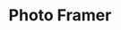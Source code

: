 ---
title: Photo Framer
years: 2023
githubUrl: https://github.com/jacoacoacob/photo-framer
homepageUrl: https://jacoacoacob.github.io/photo-framer/
skills:
    - JavaScript
    - File Uploads
---